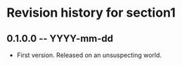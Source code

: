 # Revision history for section1

## 0.1.0.0 -- YYYY-mm-dd

* First version. Released on an unsuspecting world.
